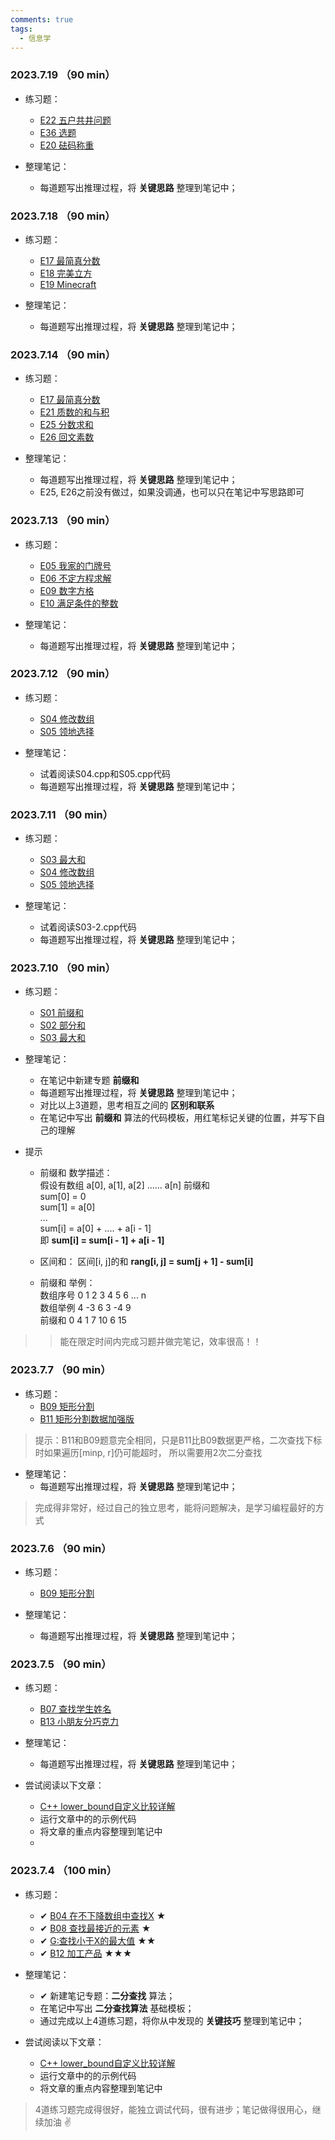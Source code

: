 ```yaml
---
comments: true
tags:
  - 信息学
---
```

### 2023.7.19 （90 min）
* 练习题：
    * [E22	五户共井问题](http://hihocoder.openjudge.cn/2021summers3/E22/)
    * [E36	选题](http://hihocoder.openjudge.cn/2021summers3/E36/)
    * [E20	砝码称重](http://hihocoder.openjudge.cn/2021summers3/E20/)

* 整理笔记：
    * 每道题写出推理过程，将 **关键思路** 整理到笔记中；

### 2023.7.18 （90 min）
* 练习题：
    * [E17	最简真分数](http://hihocoder.openjudge.cn/2021summers3/E17/)
    * [E18	完美立方](http://hihocoder.openjudge.cn/2021summers3/E18/)
    * [E19	Minecraft](http://hihocoder.openjudge.cn/2021summers3/E19/)

* 整理笔记：
    * 每道题写出推理过程，将 **关键思路** 整理到笔记中；

### 2023.7.14 （90 min）
* 练习题：
    * [E17	最简真分数](http://hihocoder.openjudge.cn/2021summers3/E17/)
    * [E21	质数的和与积](http://hihocoder.openjudge.cn/2021summers3/E21/)
    * [E25	分数求和](http://hihocoder.openjudge.cn/2021summers3/E25/)
    * [E26	回文素数](http://hihocoder.openjudge.cn/2021summers3/E26/)

* 整理笔记：
    * 每道题写出推理过程，将 **关键思路** 整理到笔记中；
    * E25, E26之前没有做过，如果没调通，也可以只在笔记中写思路即可

### 2023.7.13 （90 min）
* 练习题：
    * [E05	我家的门牌号](http://hihocoder.openjudge.cn/2021summers3/E05/) 
    * [E06	不定方程求解](http://hihocoder.openjudge.cn/2021summers3/E06/) 
    * [E09	数字方格](http://hihocoder.openjudge.cn/2021summers3/E09/) 
    * [E10	满足条件的整数](http://hihocoder.openjudge.cn/2021summers3/E10/) 

* 整理笔记：
    * 每道题写出推理过程，将 **关键思路** 整理到笔记中；

### 2023.7.12 （90 min）
* 练习题：
    * [S04	修改数组](http://hihocoder.openjudge.cn/2021summers3/S04/)
    * [S05	领地选择](http://hihocoder.openjudge.cn/2021summers3/S05/)

* 整理笔记：
    * 试着阅读S04.cpp和S05.cpp代码
    * 每道题写出推理过程，将 **关键思路** 整理到笔记中；

### 2023.7.11 （90 min）
* 练习题：
    * [S03	最大和](http://hihocoder.openjudge.cn/2021summers3/S03/)
    * [S04	修改数组](http://hihocoder.openjudge.cn/2021summers3/S04/)
    * [S05	领地选择](http://hihocoder.openjudge.cn/2021summers3/S05/)

* 整理笔记：
    * 试着阅读S03-2.cpp代码
    * 每道题写出推理过程，将 **关键思路** 整理到笔记中；

### 2023.7.10 （90 min）
* 练习题：
    * [S01	前缀和](http://hihocoder.openjudge.cn/2021summers3/S01/)
    * [S02	部分和](http://hihocoder.openjudge.cn/2021summers3/S02/)
    * [S03	最大和](http://hihocoder.openjudge.cn/2021summers3/S03/)
  
* 整理笔记：
    * 在笔记中新建专题 **前缀和** 
    * 每道题写出推理过程，将 **关键思路** 整理到笔记中；
    * 对比以上3道题，思考相互之间的 **区别和联系**
    * 在笔记中写出 **前缀和** 算法的代码模板，用红笔标记关键的位置，并写下自己的理解

* 提示  
    * 前缀和 数学描述：  
        假设有数组  a[0], a[1], a[2] ...... a[n]
        前缀和  
            sum[0] = 0   
            sum[1] = a[0]  
            ...  
            sum[i] = a[0] + .... + a[i - 1]  
            即 **sum[i] = sum[i - 1] + a[i - 1]**
    * 区间和： 
        区间[i, j]的和   **rang[i, j] = sum[j + 1] - sum[i]**

    * 前缀和 举例：   
        数组序号    0       1       2       3       4       5       6    ...    n  
        数组举例    4       -3      6       3       -4      9  
        前缀和      0       4       1       7       10      6       15  
>> 能在限定时间内完成习题并做完笔记，效率很高！！


### 2023.7.7 （90 min）
* 练习题：
    * [B09	矩形分割](http://hihocoder.openjudge.cn/2021summers3/B09/)
    * [B11	矩形分割数据加强版](http://hihocoder.openjudge.cn/2021summers3/B11/)
> 提示：B11和B09题意完全相同，只是B11比B09数据更严格，二次查找下标时如果遍历[minp, r]仍可能超时，
> 所以需要用2次二分查找

* 整理笔记：
    * 每道题写出推理过程，将 **关键思路** 整理到笔记中；

> 完成得非常好，经过自己的独立思考，能将问题解决，是学习编程最好的方式

### 2023.7.6 （90 min）
* 练习题：
    * [B09	矩形分割](http://hihocoder.openjudge.cn/2021summers3/B09/)
  
* 整理笔记：
    * 每道题写出推理过程，将 **关键思路** 整理到笔记中；
  
### 2023.7.5 （90 min）
* 练习题：
    * [B07 查找学生姓名](http://hihocoder.openjudge.cn/2021summers3/B07/)
    * [B13 小朋友分巧克力](http://hihocoder.openjudge.cn/2021summers3/B13/)
  
* 整理笔记：
    * 每道题写出推理过程，将 **关键思路** 整理到笔记中；

* 尝试阅读以下文章：
    * [C++ lower_bound自定义比较详解](https://zhuanlan.zhihu.com/p/627464912)
    * 运行文章中的的示例代码
    * 将文章的重点内容整理到笔记中
    * 
### 2023.7.4 （100 min）
* 练习题：
    * ✔ [B04	在不下降数组中查找X](http://hihocoder.openjudge.cn/2021summers3/B04/) ★
    * ✔ [B08	查找最接近的元素](http://hihocoder.openjudge.cn/2021summers3/B08/) ★
    * ✔ [G:查找小于X的最大值](http://hihocoder.openjudge.cn/2023springs3xdafterexam/G/) ★★
    * ✔ [B12	加工产品](http://hihocoder.openjudge.cn/2021summers3/B12/) ★★★

* 整理笔记：
    * ✔ 新建笔记专题：**二分查找** 算法；
    * 在笔记中写出 **二分查找算法** 基础模板；
    * 通过完成以上4道练习题，将你从中发现的 **关键技巧** 整理到笔记中；

* 尝试阅读以下文章：
    * [C++ lower_bound自定义比较详解](https://zhuanlan.zhihu.com/p/627464912)
    * 运行文章中的的示例代码
    * 将文章的重点内容整理到笔记中
  
> 4道练习题完成得很好，能独立调试代码，很有进步；笔记做得很用心，继续加油 ✌
  
